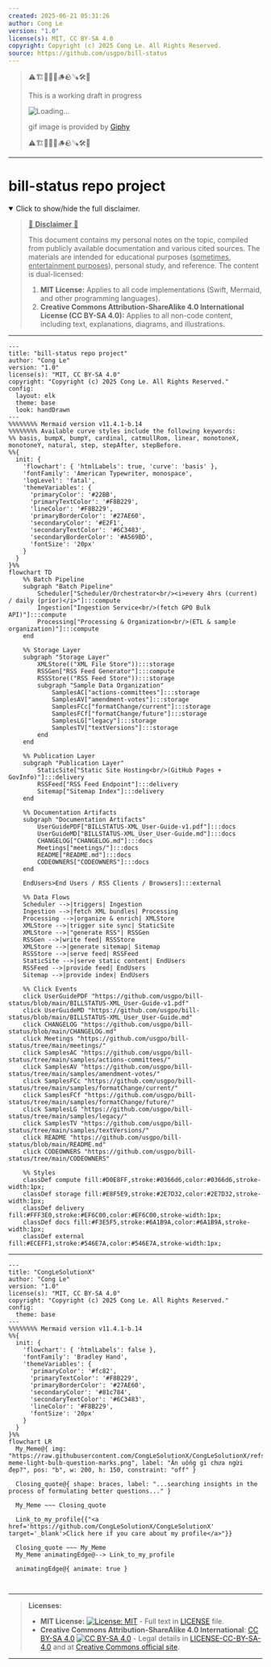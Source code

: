 ```yaml
---
created: 2025-06-21 05:31:26
author: Cong Le
version: "1.0"
license(s): MIT, CC BY-SA 4.0
copyright: Copyright (c) 2025 Cong Le. All Rights Reserved.
source: https://github.com/usgpo/bill-status
---
```



> ⚠️🏗️🚧🦺🧱🪵🪨🪚🛠️👷
> 
> This is a working draft in progress
> 
> ![Loading...](https://media2.giphy.com/media/v1.Y2lkPTc5MGI3NjExNm1ubjFmbGlnNW9jOGphdHd2azA4ZzBpaDd5bDRkODlvNnh1a29xdCZlcD12MV9pbnRlcm5hbF9naWZfYnlfaWQmY3Q9Zw/g5RsOpLxcPEpa/giphy.gif)
>
> gif image is provided by [Giphy](https://giphy.com)
> 
> ⚠️🏗️🚧🦺🧱🪵🪨🪚🛠️👷


----




# bill-status repo project
<details open>
<summary>Click to show/hide the full disclaimer.</summary>
   
> <ins>📢 **Disclaimer** 🚨</ins>
>
> This document contains my personal notes on the topic,
> compiled from publicly available documentation and various cited sources.
> The materials are intended for educational purposes (<ins>sometimes, entertainment purposes</ins>), personal study, and reference.
> The content is dual-licensed:
> 1. **MIT License:** Applies to all code implementations (Swift, Mermaid, and other programming languages).
> 2. **Creative Commons Attribution-ShareAlike 4.0 International License (CC BY-SA 4.0):** Applies to all non-code content, including text, explanations, diagrams, and illustrations.

</details>


----

```mermaid
---
title: "bill-status repo project"
author: "Cong Le"
version: "1.0"
license(s): "MIT, CC BY-SA 4.0"
copyright: "Copyright (c) 2025 Cong Le. All Rights Reserved."
config:
  layout: elk
  theme: base
  look: handDrawn
---
%%%%%%%% Mermaid version v11.4.1-b.14
%%%%%%%% Available curve styles include the following keywords:
%% basis, bumpX, bumpY, cardinal, catmullRom, linear, monotoneX, monotoneY, natural, step, stepAfter, stepBefore.
%%{
  init: {
    'flowchart': { 'htmlLabels': true, 'curve': 'basis' },
    'fontFamily': 'American Typewriter, monospace',
    'logLevel': 'fatal',
    'themeVariables': {
      'primaryColor': '#22BB',
      'primaryTextColor': '#F8B229',
      'lineColor': '#F8B229',
      'primaryBorderColor': '#27AE60',
      'secondaryColor': '#E2F1',
      'secondaryTextColor': '#6C3483',
      'secondaryBorderColor': '#A569BD',
      'fontSize': '20px'
    }
  }
}%%
flowchart TD
    %% Batch Pipeline
    subgraph "Batch Pipeline"
        Scheduler["Scheduler/Orchestrator<br/><i>every 4hrs (current) / daily (prior)</i>"]:::compute
        Ingestion["Ingestion Service<br/>(fetch GPO Bulk API)"]:::compute
        Processing["Processing & Organization<br/>(ETL & sample organization)"]:::compute
    end

    %% Storage Layer
    subgraph "Storage Layer"
        XMLStore(("XML File Store")):::storage
        RSSGen["RSS Feed Generator"]:::compute
        RSSStore(("RSS Feed Store")):::storage
        subgraph "Sample Data Organization"
            SamplesAC["actions-committees"]:::storage
            SamplesAV["amendment-votes"]:::storage
            SamplesFCc["formatChange/current"]:::storage
            SamplesFCf["formatChange/future"]:::storage
            SamplesLG["legacy"]:::storage
            SamplesTV["textVersions"]:::storage
        end
    end

    %% Publication Layer
    subgraph "Publication Layer"
        StaticSite["Static Site Hosting<br/>(GitHub Pages + GovInfo)"]:::delivery
        RSSFeed["RSS Feed Endpoint"]:::delivery
        Sitemap["Sitemap Index"]:::delivery
    end

    %% Documentation Artifacts
    subgraph "Documentation Artifacts"
        UserGuidePDF["BILLSTATUS-XML_User-Guide-v1.pdf"]:::docs
        UserGuideMD["BILLSTATUS-XML_User_User-Guide.md"]:::docs
        CHANGELOG["CHANGELOG.md"]:::docs
        Meetings["meetings/"]:::docs
        README["README.md"]:::docs
        CODEOWNERS["CODEOWNERS"]:::docs
    end

    EndUsers>End Users / RSS Clients / Browsers]:::external

    %% Data Flows
    Scheduler -->|triggers| Ingestion
    Ingestion -->|fetch XML bundles| Processing
    Processing -->|organize & enrich| XMLStore
    XMLStore -->|trigger site sync| StaticSite
    XMLStore -->|"generate RSS"| RSSGen
    RSSGen -->|write feed| RSSStore
    XMLStore -->|generate sitemap| Sitemap
    RSSStore -->|serve feed| RSSFeed
    StaticSite -->|serve static content| EndUsers
    RSSFeed -->|provide feed| EndUsers
    Sitemap -->|provide index| EndUsers

    %% Click Events
    click UserGuidePDF "https://github.com/usgpo/bill-status/blob/main/BILLSTATUS-XML_User-Guide-v1.pdf"
    click UserGuideMD "https://github.com/usgpo/bill-status/blob/main/BILLSTATUS-XML_User_User-Guide.md"
    click CHANGELOG "https://github.com/usgpo/bill-status/blob/main/CHANGELOG.md"
    click Meetings "https://github.com/usgpo/bill-status/tree/main/meetings/"
    click SamplesAC "https://github.com/usgpo/bill-status/tree/main/samples/actions-committees/"
    click SamplesAV "https://github.com/usgpo/bill-status/tree/main/samples/amendment-votes/"
    click SamplesFCc "https://github.com/usgpo/bill-status/tree/main/samples/formatChange/current/"
    click SamplesFCf "https://github.com/usgpo/bill-status/tree/main/samples/formatChange/future/"
    click SamplesLG "https://github.com/usgpo/bill-status/tree/main/samples/legacy/"
    click SamplesTV "https://github.com/usgpo/bill-status/tree/main/samples/textVersions/"
    click README "https://github.com/usgpo/bill-status/blob/main/README.md"
    click CODEOWNERS "https://github.com/usgpo/bill-status/tree/main/CODEOWNERS"

    %% Styles
    classDef compute fill:#D0E8FF,stroke:#0366d6,color:#0366d6,stroke-width:1px;
    classDef storage fill:#E8F5E9,stroke:#2E7D32,color:#2E7D32,stroke-width:1px;
    classDef delivery fill:#FFF3E0,stroke:#EF6C00,color:#EF6C00,stroke-width:1px;
    classDef docs fill:#F3E5F5,stroke:#6A1B9A,color:#6A1B9A,stroke-width:1px;
    classDef external fill:#ECEFF1,stroke:#546E7A,color:#546E7A,stroke-width:1px;

```

------

<!-- 
```mermaid
%% Current Mermaid version
info
```  -->


```mermaid
---
title: "CongLeSolutionX"
author: "Cong Le"
version: "1.0"
license(s): "MIT, CC BY-SA 4.0"
copyright: "Copyright (c) 2025 Cong Le. All Rights Reserved."
config:
  theme: base
---
%%%%%%%% Mermaid version v11.4.1-b.14
%%{
  init: {
    'flowchart': { 'htmlLabels': false },
    'fontFamily': 'Bradley Hand',
    'themeVariables': {
      'primaryColor': '#fc82',
      'primaryTextColor': '#F8B229',
      'primaryBorderColor': '#27AE60',
      'secondaryColor': '#81c784',
      'secondaryTextColor': '#6C3483',
      'lineColor': '#F8B229',
      'fontSize': '20px'
    }
  }
}%%
flowchart LR
  My_Meme@{ img: "https://raw.githubusercontent.com/CongLeSolutionX/CongLeSolutionX/refs/heads/main/assets/images/My-meme-light-bulb-question-marks.png", label: "Ăn uống gì chưa ngừi đẹp?", pos: "b", w: 200, h: 150, constraint: "off" }

  Closing_quote@{ shape: braces, label: "...searching insights in the process of formulating better questions..." }
    
  My_Meme ~~~ Closing_quote
    
  Link_to_my_profile{{"<a href='https://github.com/CongLeSolutionX/CongLeSolutionX' target='_blank'>Click here if you care about my profile</a>"}}

  Closing_quote ~~~ My_Meme
  My_Meme animatingEdge@--> Link_to_my_profile
  
  animatingEdge@{ animate: true }



```

---
>**Licenses:**
>
>- **MIT License:**  [![License: MIT](https://img.shields.io/badge/License-MIT-yellow.svg)](LICENSE) - Full text in [LICENSE](LICENSE) file.
>- **Creative Commons Attribution-ShareAlike 4.0 International**: [CC BY-SA 4.0](https://creativecommons.org/licenses/by-sa/4.0/) [![CC BY-SA 4.0](https://licensebuttons.net/l/by-sa/4.0/88x31.png)](https://creativecommons.org/licenses/by-sa/4.0/) - Legal details in [LICENSE-CC-BY-SA-4.0](THE_PAST/LICENSE-CC-BY-SA-4.0) and at [Creative Commons official site](https://creativecommons.org/licenses/by-sa/4.0/).
>
---
